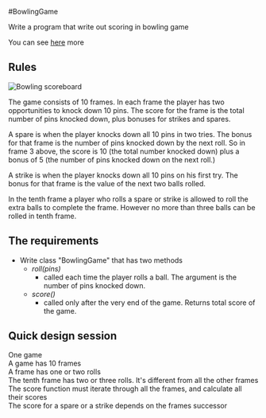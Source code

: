 #BowlingGame

Write a program that write out scoring in bowling game 

You can see [here](http://www.butunclebob.com/ArticleS.UncleBob.TheBowlingGameKata) more


##  Rules

[bowling-score]: http://www.wpclipart.com/recreation/sports/bowling/bowling_scoresheet_example.png "bowling score card"

![Bowling scoreboard][bowling-score]

The game consists of 10 frames.
In each frame the player has two opportunities to knock down 10 pins.
The score for the frame is the total number of pins knocked down, plus bonuses for strikes and spares.

A spare is when the player knocks down all 10 pins in two tries.  The bonus for that frame is the number of pins knocked down by the next roll.
So in frame 3 above, the score is 10 (the total number knocked down) plus a bonus of 5 (the
number of pins knocked down on the next roll.)

A strike is when the player knocks down all 10 pins on his first try.  The bonus
for that frame is the value of the next two balls rolled.

In the tenth frame a player who rolls a spare or strike is allowed to roll the extra
balls to complete the frame.  However no more than three balls can be rolled in
tenth frame.

## The requirements

* Write class "BowlingGame" that has two methods
    - *roll(pins)*
        - called each time the player rolls a ball. The argument is the number of pins knocked down.
    - *score()*
        - called only after the very end of the game. Returns total score of the game.

## Quick design session

One game  
A game has 10 frames  
A frame has one or two rolls  
The tenth frame has two or three rolls. It's different from all the other frames  
The score function must iterate through all the frames, and calculate all their scores  
The score for a spare or a strike depends on the frames successor